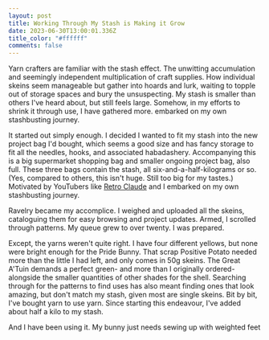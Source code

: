 ```yaml
---
layout: post
title: Working Through My Stash is Making it Grow
date: 2023-06-30T13:00:01.336Z
title_color: "#ffffff"
comments: false
---
```

Yarn crafters are familiar with the stash effect. The unwitting accumulation and seemingly independent multiplication of craft supplies. How individual skeins seem manageable but gather into hoards and lurk, waiting to topple out of storage spaces and bury the unsuspecting. My stash is smaller than others I've heard about, but still feels large. Somehow, in my efforts to shrink it through use, I have gathered more. embarked on my own stashbusting journey.

I﻿t started out simply enough. I decided I wanted to fit my stash into the new project bag I'd bought, which seems a good size and has fancy storage to fit all the needles, hooks, and associated habadashery. Accompanying this is a big supermarket shopping bag and smaller ongoing project bag, also full. These three bags contain the stash, all six-and-a-half-kilograms or so. (Yes, compared to others, this isn't huge. Still too big for my tastes.) Motivated by YouTubers like [Retro Claude](https://www.youtube.com/playlist?list=PLIpjXi4a4nTRZe41dSvAlAxCW1lyEKaUo) and [](https://www.youtube.com/playlist?list=PL1VxpiMcBXBPGMdDoSi63QK5ZRTgISf-6) I embarked on my own stashbusting journey.

R﻿avelry became my accomplice. I weighed and uploaded all the skeins, cataloguing them for easy browsing and project updates. Armed, I scrolled through patterns. My queue grew to over twenty. I was prepared.

E﻿xcept, the yarns weren't quite right. I have four different yellows, but none were bright enough for the Pride Bunny. That scrap Positive Potato needed more than the little I had left, and only comes in 50g skeins. The Great A'Tuin demands a perfect green- and more than I originally ordered- alongside the smaller quantities of other shades for the shell. Searching through for the patterns to find uses has also meant finding ones that look amazing, but don't match my stash, given most are single skeins. Bit by bit, I've bought yarn to use yarn. Since starting this endeavour, I've added about half a kilo to my stash.

A﻿nd I have been using it. My bunny just needs sewing up with weighted feet[](https://www.youtube.com/playlist?list=PL1VxpiMcBXBPGMdDoSi63QK5ZRTgISf-6)